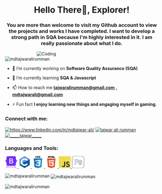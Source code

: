 <h1 align="center">Hello There👋, Explorer!</h1>
<h3 align="center">You are more than welcome to visit my Github account to view the projects and works I have completed. I want to develop a strong path in SQA because I'm highly interested in it. I am really passionate about what I do.</h3>
<img align="right" alt="Coding" width="400" src="https://media3.giphy.com/media/qgQUggAC3Pfv687qPC/giphy.gif?cid=ecf05e47zyinj840ltqqn2t97gzbj9nf0bu0n8bj6119d6n4&ep=v1_gifs_search&rid=giphy.gif&ct=g">

<p align="left"> <img src="https://komarev.com/ghpvc/?username=mdtajwaralirumman&label=Profile%20views&color=0e75b6&style=flat" alt="mdtajwaralirumman" /> </p>

- 🔭 I’m currently working on **Software Quality Assurance (SQA)**

- 🌱 I’m currently learning **SQA & Javascript**

- 📫 How to reach me **tajwaralirumman@gmail.com , mdtajwarali@gmail.com**

- ⚡ Fun fact **I enjoy learning new things and engaging myself in gaming.**

<h3 align="left">Connect with me:</h3>
<p align="left">
<a href="https://linkedin.com/in/https://www.linkedin.com/in/mdtajwar-ali/" target="blank"><img align="center" src="https://raw.githubusercontent.com/rahuldkjain/github-profile-readme-generator/master/src/images/icons/Social/linked-in-alt.svg" alt="https://www.linkedin.com/in/mdtajwar-ali/" height="30" width="40" /></a>
<a href="https://fb.com/tajwar ali rumman" target="blank"><img align="center" src="https://raw.githubusercontent.com/rahuldkjain/github-profile-readme-generator/master/src/images/icons/Social/facebook.svg" alt="tajwar ali rumman" height="30" width="40" /></a>
<a href="https://instagram.com/_____tajwar_____" target="blank"><img align="center" src="https://raw.githubusercontent.com/rahuldkjain/github-profile-readme-generator/master/src/images/icons/Social/instagram.svg" alt="_____tajwar_____" height="30" width="40" /></a>
</p>

<h3 align="left">Languages and Tools:</h3>
<p align="left"> <a href="https://getbootstrap.com" target="_blank" rel="noreferrer"> <img src="https://raw.githubusercontent.com/devicons/devicon/master/icons/bootstrap/bootstrap-plain-wordmark.svg" alt="bootstrap" width="40" height="40"/> </a> <a href="https://www.cprogramming.com/" target="_blank" rel="noreferrer"> <img src="https://raw.githubusercontent.com/devicons/devicon/master/icons/c/c-original.svg" alt="c" width="40" height="40"/> </a> <a href="https://www.w3schools.com/css/" target="_blank" rel="noreferrer"> <img src="https://raw.githubusercontent.com/devicons/devicon/master/icons/css3/css3-original-wordmark.svg" alt="css3" width="40" height="40"/> </a> <a href="https://www.w3.org/html/" target="_blank" rel="noreferrer"> <img src="https://raw.githubusercontent.com/devicons/devicon/master/icons/html5/html5-original-wordmark.svg" alt="html5" width="40" height="40"/> </a> <a href="https://developer.mozilla.org/en-US/docs/Web/JavaScript" target="_blank" rel="noreferrer"> <img src="https://raw.githubusercontent.com/devicons/devicon/master/icons/javascript/javascript-original.svg" alt="javascript" width="40" height="40"/> </a> <a href="https://www.photoshop.com/en" target="_blank" rel="noreferrer"> <img src="https://raw.githubusercontent.com/devicons/devicon/master/icons/photoshop/photoshop-line.svg" alt="photoshop" width="40" height="40"/> </a> </p>

<p><img align="left" src="https://github-readme-stats.vercel.app/api/top-langs?username=mdtajwaralirumman&show_icons=true&locale=en&layout=compact" alt="mdtajwaralirumman" /></p>

<p>&nbsp;<img align="center" src="https://github-readme-stats.vercel.app/api?username=mdtajwaralirumman&show_icons=true&locale=en" alt="mdtajwaralirumman" /></p>

<p><img align="center" src="https://github-readme-streak-stats.herokuapp.com/?user=mdtajwaralirumman&" alt="mdtajwaralirumman" /></p>
